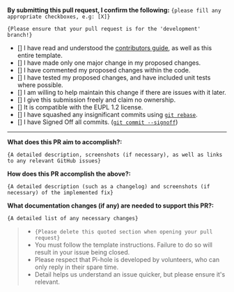 **By submitting this pull request, I confirm the following:** `{please fill any appropriate checkboxes, e.g: [X]}`

`{Please ensure that your pull request is for the 'development' branch!}`

- [] I have read and understood the [contributors guide](https://github.com/pi-hole/pi-hole/blob/master/CONTRIBUTING.md), as well as this entire template.
- [] I have made only one major change in my proposed changes.
- [] I have commented my proposed changes within the code.
- [] I have tested my proposed changes, and have included unit tests where possible.
- [] I am willing to help maintain this change if there are issues with it later.
- [] I give this submission freely and claim no ownership.
- [] It is compatible with the EUPL 1.2 license.
- [] I have squashed any insignificant commits using [`git rebase`](https://git-scm.com/docs/git-rebase).
- [] I have Signed Off all commits. ([`git commit --signoff`](https://git-scm.com/docs/git-commit#git-commit---signoff))

---

**What does this PR aim to accomplish?:**

`{A detailed description, screenshots (if necessary), as well as links to any relevant GitHub issues}`

**How does this PR accomplish the above?:**

`{A detailed description (such as a changelog) and screenshots (if necessary) of the implemented fix}`

**What documentation changes (if any) are needed to support this PR?:**

`{A detailed list of any necessary changes}`

> * `{Please delete this quoted section when opening your pull request}`
> * You must follow the template instructions. Failure to do so will result in your issue being closed.
> * Please respect that Pi-hole is developed by volunteers, who can only reply in their spare time.
> * Detail helps us understand an issue quicker, but please ensure it's relevant.
